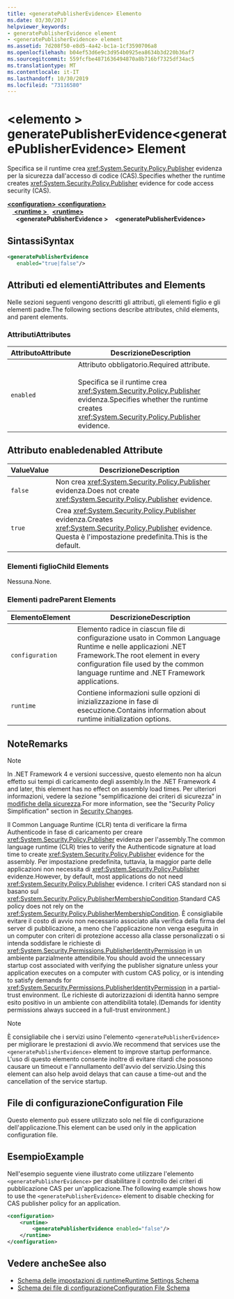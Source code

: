 ```yaml
---
title: <generatePublisherEvidence> Elemento
ms.date: 03/30/2017
helpviewer_keywords:
- generatePublisherEvidence element
- <generatePublisherEvidence> element
ms.assetid: 7d208f50-e8d5-4a42-bc1a-1cf3590706a8
ms.openlocfilehash: b04ef53d6e9c3d954b0925ea8634b3d220b36af7
ms.sourcegitcommit: 559fcfbe4871636494870a8b716bf7325df34ac5
ms.translationtype: MT
ms.contentlocale: it-IT
ms.lasthandoff: 10/30/2019
ms.locfileid: "73116580"
---
```

# <a name="generatepublisherevidence-element"></a><span data-ttu-id="41e9b-102">\<elemento > generatePublisherEvidence</span><span class="sxs-lookup"><span data-stu-id="41e9b-102">\<generatePublisherEvidence> Element</span></span>
<span data-ttu-id="41e9b-103">Specifica se il runtime crea <xref:System.Security.Policy.Publisher> evidenza per la sicurezza dall'accesso di codice (CAS).</span><span class="sxs-lookup"><span data-stu-id="41e9b-103">Specifies whether the runtime creates <xref:System.Security.Policy.Publisher> evidence for code access security (CAS).</span></span>  
  
<span data-ttu-id="41e9b-104">[ **\<configuration>** ](../configuration-element.md)</span><span class="sxs-lookup"><span data-stu-id="41e9b-104">[**\<configuration>**](../configuration-element.md)</span></span>\
<span data-ttu-id="41e9b-105">&nbsp; &nbsp;[ **\<runtime >** ](runtime-element.md) </span><span class="sxs-lookup"><span data-stu-id="41e9b-105">&nbsp;&nbsp;[**\<runtime>**](runtime-element.md)</span></span>\
<span data-ttu-id="41e9b-106">&nbsp;&nbsp;&nbsp;&nbsp; **\<generatePublisherEvidence >**</span><span class="sxs-lookup"><span data-stu-id="41e9b-106">&nbsp;&nbsp;&nbsp;&nbsp;**\<generatePublisherEvidence>**</span></span>  
  
## <a name="syntax"></a><span data-ttu-id="41e9b-107">Sintassi</span><span class="sxs-lookup"><span data-stu-id="41e9b-107">Syntax</span></span>  
  
```xml  
<generatePublisherEvidence    
   enabled="true|false"/>  
```  
  
## <a name="attributes-and-elements"></a><span data-ttu-id="41e9b-108">Attributi ed elementi</span><span class="sxs-lookup"><span data-stu-id="41e9b-108">Attributes and Elements</span></span>  
 <span data-ttu-id="41e9b-109">Nelle sezioni seguenti vengono descritti gli attributi, gli elementi figlio e gli elementi padre.</span><span class="sxs-lookup"><span data-stu-id="41e9b-109">The following sections describe attributes, child elements, and parent elements.</span></span>  
  
### <a name="attributes"></a><span data-ttu-id="41e9b-110">Attributi</span><span class="sxs-lookup"><span data-stu-id="41e9b-110">Attributes</span></span>  
  
|<span data-ttu-id="41e9b-111">Attributo</span><span class="sxs-lookup"><span data-stu-id="41e9b-111">Attribute</span></span>|<span data-ttu-id="41e9b-112">Descrizione</span><span class="sxs-lookup"><span data-stu-id="41e9b-112">Description</span></span>|  
|---------------|-----------------|  
|`enabled`|<span data-ttu-id="41e9b-113">Attributo obbligatorio.</span><span class="sxs-lookup"><span data-stu-id="41e9b-113">Required attribute.</span></span><br /><br /> <span data-ttu-id="41e9b-114">Specifica se il runtime crea <xref:System.Security.Policy.Publisher> evidenza.</span><span class="sxs-lookup"><span data-stu-id="41e9b-114">Specifies whether the runtime creates <xref:System.Security.Policy.Publisher> evidence.</span></span>|  
  
## <a name="enabled-attribute"></a><span data-ttu-id="41e9b-115">Attributo enabled</span><span class="sxs-lookup"><span data-stu-id="41e9b-115">enabled Attribute</span></span>  
  
|<span data-ttu-id="41e9b-116">Value</span><span class="sxs-lookup"><span data-stu-id="41e9b-116">Value</span></span>|<span data-ttu-id="41e9b-117">Descrizione</span><span class="sxs-lookup"><span data-stu-id="41e9b-117">Description</span></span>|  
|-----------|-----------------|  
|`false`|<span data-ttu-id="41e9b-118">Non crea <xref:System.Security.Policy.Publisher> evidenza.</span><span class="sxs-lookup"><span data-stu-id="41e9b-118">Does not create <xref:System.Security.Policy.Publisher> evidence.</span></span>|  
|`true`|<span data-ttu-id="41e9b-119">Crea <xref:System.Security.Policy.Publisher> evidenza.</span><span class="sxs-lookup"><span data-stu-id="41e9b-119">Creates <xref:System.Security.Policy.Publisher> evidence.</span></span> <span data-ttu-id="41e9b-120">Questa è l'impostazione predefinita.</span><span class="sxs-lookup"><span data-stu-id="41e9b-120">This is the default.</span></span>|  
  
### <a name="child-elements"></a><span data-ttu-id="41e9b-121">Elementi figlio</span><span class="sxs-lookup"><span data-stu-id="41e9b-121">Child Elements</span></span>  
 <span data-ttu-id="41e9b-122">Nessuna.</span><span class="sxs-lookup"><span data-stu-id="41e9b-122">None.</span></span>  
  
### <a name="parent-elements"></a><span data-ttu-id="41e9b-123">Elementi padre</span><span class="sxs-lookup"><span data-stu-id="41e9b-123">Parent Elements</span></span>  
  
|<span data-ttu-id="41e9b-124">Elemento</span><span class="sxs-lookup"><span data-stu-id="41e9b-124">Element</span></span>|<span data-ttu-id="41e9b-125">Descrizione</span><span class="sxs-lookup"><span data-stu-id="41e9b-125">Description</span></span>|  
|-------------|-----------------|  
|`configuration`|<span data-ttu-id="41e9b-126">Elemento radice in ciascun file di configurazione usato in Common Language Runtime e nelle applicazioni .NET Framework.</span><span class="sxs-lookup"><span data-stu-id="41e9b-126">The root element in every configuration file used by the common language runtime and .NET Framework applications.</span></span>|  
|`runtime`|<span data-ttu-id="41e9b-127">Contiene informazioni sulle opzioni di inizializzazione in fase di esecuzione.</span><span class="sxs-lookup"><span data-stu-id="41e9b-127">Contains information about runtime initialization options.</span></span>|  
  
## <a name="remarks"></a><span data-ttu-id="41e9b-128">Note</span><span class="sxs-lookup"><span data-stu-id="41e9b-128">Remarks</span></span>  
  
> [!NOTE]
> <span data-ttu-id="41e9b-129">In .NET Framework 4 e versioni successive, questo elemento non ha alcun effetto sui tempi di caricamento degli assembly.</span><span class="sxs-lookup"><span data-stu-id="41e9b-129">In the .NET Framework 4 and later, this element has no effect on assembly load times.</span></span> <span data-ttu-id="41e9b-130">Per ulteriori informazioni, vedere la sezione "semplificazione dei criteri di sicurezza" in [modifiche della sicurezza](../../../security/security-changes.md).</span><span class="sxs-lookup"><span data-stu-id="41e9b-130">For more information, see the "Security Policy Simplification" section in [Security Changes](../../../security/security-changes.md).</span></span>  
  
 <span data-ttu-id="41e9b-131">Il Common Language Runtime (CLR) tenta di verificare la firma Authenticode in fase di caricamento per creare <xref:System.Security.Policy.Publisher> evidenza per l'assembly.</span><span class="sxs-lookup"><span data-stu-id="41e9b-131">The common language runtime (CLR) tries to verify the Authenticode signature at load time to create <xref:System.Security.Policy.Publisher> evidence for the assembly.</span></span> <span data-ttu-id="41e9b-132">Per impostazione predefinita, tuttavia, la maggior parte delle applicazioni non necessita di <xref:System.Security.Policy.Publisher> evidenze.</span><span class="sxs-lookup"><span data-stu-id="41e9b-132">However, by default, most applications do not need <xref:System.Security.Policy.Publisher> evidence.</span></span> <span data-ttu-id="41e9b-133">I criteri CAS standard non si basano sul <xref:System.Security.Policy.PublisherMembershipCondition>.</span><span class="sxs-lookup"><span data-stu-id="41e9b-133">Standard CAS policy does not rely on the <xref:System.Security.Policy.PublisherMembershipCondition>.</span></span> <span data-ttu-id="41e9b-134">È consigliabile evitare il costo di avvio non necessario associato alla verifica della firma del server di pubblicazione, a meno che l'applicazione non venga eseguita in un computer con criteri di protezione accesso alla classe personalizzati o si intenda soddisfare le richieste di <xref:System.Security.Permissions.PublisherIdentityPermission> in un ambiente parzialmente attendibile.</span><span class="sxs-lookup"><span data-stu-id="41e9b-134">You should avoid the unnecessary startup cost associated with verifying the publisher signature unless your application executes on a computer with custom CAS policy, or is intending to satisfy demands for <xref:System.Security.Permissions.PublisherIdentityPermission> in a partial-trust environment.</span></span> <span data-ttu-id="41e9b-135">(Le richieste di autorizzazioni di identità hanno sempre esito positivo in un ambiente con attendibilità totale).</span><span class="sxs-lookup"><span data-stu-id="41e9b-135">(Demands for identity permissions always succeed in a full-trust environment.)</span></span>  
  
> [!NOTE]
> <span data-ttu-id="41e9b-136">È consigliabile che i servizi usino l'elemento `<generatePublisherEvidence>` per migliorare le prestazioni di avvio.</span><span class="sxs-lookup"><span data-stu-id="41e9b-136">We recommend that services use the `<generatePublisherEvidence>` element to improve startup performance.</span></span>  <span data-ttu-id="41e9b-137">L'uso di questo elemento consente inoltre di evitare ritardi che possono causare un timeout e l'annullamento dell'avvio del servizio.</span><span class="sxs-lookup"><span data-stu-id="41e9b-137">Using this element can also help avoid delays that can cause a time-out and the cancellation of the service startup.</span></span>  
  
## <a name="configuration-file"></a><span data-ttu-id="41e9b-138">File di configurazione</span><span class="sxs-lookup"><span data-stu-id="41e9b-138">Configuration File</span></span>  
 <span data-ttu-id="41e9b-139">Questo elemento può essere utilizzato solo nel file di configurazione dell'applicazione.</span><span class="sxs-lookup"><span data-stu-id="41e9b-139">This element can be used only in the application configuration file.</span></span>  
  
## <a name="example"></a><span data-ttu-id="41e9b-140">Esempio</span><span class="sxs-lookup"><span data-stu-id="41e9b-140">Example</span></span>  
 <span data-ttu-id="41e9b-141">Nell'esempio seguente viene illustrato come utilizzare l'elemento `<generatePublisherEvidence>` per disabilitare il controllo dei criteri di pubblicazione CAS per un'applicazione.</span><span class="sxs-lookup"><span data-stu-id="41e9b-141">The following example shows how to use the `<generatePublisherEvidence>` element to disable checking for CAS publisher policy for an application.</span></span>  
  
```xml  
<configuration>  
    <runtime>  
        <generatePublisherEvidence enabled="false"/>  
    </runtime>  
</configuration>  
```  
  
## <a name="see-also"></a><span data-ttu-id="41e9b-142">Vedere anche</span><span class="sxs-lookup"><span data-stu-id="41e9b-142">See also</span></span>

- [<span data-ttu-id="41e9b-143">Schema delle impostazioni di runtime</span><span class="sxs-lookup"><span data-stu-id="41e9b-143">Runtime Settings Schema</span></span>](index.md)
- [<span data-ttu-id="41e9b-144">Schema dei file di configurazione</span><span class="sxs-lookup"><span data-stu-id="41e9b-144">Configuration File Schema</span></span>](../index.md)
